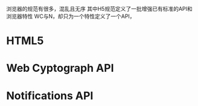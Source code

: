 浏览器的规范有很多，混乱且无序
其中H5规范定义了一批增强已有标准的API和浏览器特性
WC与N，却只为一个特性定义了一个API，
# HTML5
# Web Cyptograph API
# Notifications API